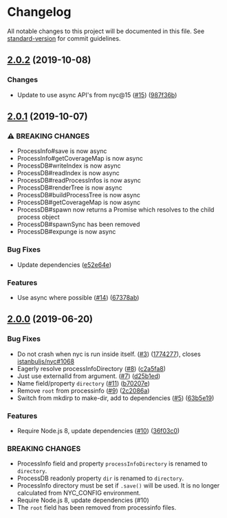 # Changelog

All notable changes to this project will be documented in this file. See [standard-version](https://github.com/conventional-changelog/standard-version) for commit guidelines.

## [2.0.2](https://github.com/istanbuljs/istanbul-lib-processinfo/compare/v2.0.1...v2.0.2) (2019-10-08)


### Changes

* Update to use async API's from nyc@15 ([#15](https://github.com/istanbuljs/istanbul-lib-processinfo/issues/15)) ([987f36b](https://github.com/istanbuljs/istanbul-lib-processinfo/commit/987f36b))

## [2.0.1](https://github.com/istanbuljs/istanbul-lib-processinfo/compare/v2.0.0...v2.0.1) (2019-10-07)


### ⚠ BREAKING CHANGES

* ProcessInfo#save is now async
* ProcessInfo#getCoverageMap is now async
* ProcessDB#writeIndex is now async
* ProcessDB#readIndex is now async
* ProcessDB#readProcessInfos is now async
* ProcessDB#renderTree is now async
* ProcessDB#buildProcessTree is now async
* ProcessDB#getCoverageMap is now async
* ProcessDB#spawn now returns a Promise which resolves to
the child process object
* ProcessDB#spawnSync has been removed
* ProcessDB#expunge is now async

### Bug Fixes

* Update dependencies ([e52e64e](https://github.com/istanbuljs/istanbul-lib-processinfo/commit/e52e64e))


### Features

* Use async where possible ([#14](https://github.com/istanbuljs/istanbul-lib-processinfo/issues/14)) ([67378ab](https://github.com/istanbuljs/istanbul-lib-processinfo/commit/67378ab))

## [2.0.0](https://github.com/istanbuljs/istanbul-lib-processinfo/compare/v1.0.0...v2.0.0) (2019-06-20)


### Bug Fixes

* Do not crash when nyc is run inside itself. ([#3](https://github.com/istanbuljs/istanbul-lib-processinfo/issues/3)) ([1774277](https://github.com/istanbuljs/istanbul-lib-processinfo/commit/1774277)), closes [istanbuljs/nyc#1068](https://github.com/istanbuljs/istanbul-lib-processinfo/issues/1068)
* Eagerly resolve processInfoDirectory ([#8](https://github.com/istanbuljs/istanbul-lib-processinfo/issues/8)) ([c2a5fa8](https://github.com/istanbuljs/istanbul-lib-processinfo/commit/c2a5fa8))
* Just use externalId from argument. ([#7](https://github.com/istanbuljs/istanbul-lib-processinfo/issues/7)) ([d25b1ed](https://github.com/istanbuljs/istanbul-lib-processinfo/commit/d25b1ed))
* Name field/property `directory` ([#11](https://github.com/istanbuljs/istanbul-lib-processinfo/issues/11)) ([b70207e](https://github.com/istanbuljs/istanbul-lib-processinfo/commit/b70207e))
* Remove `root` from processinfo ([#9](https://github.com/istanbuljs/istanbul-lib-processinfo/issues/9)) ([2c2086a](https://github.com/istanbuljs/istanbul-lib-processinfo/commit/2c2086a))
* Switch from mkdirp to make-dir, add to dependencies ([#5](https://github.com/istanbuljs/istanbul-lib-processinfo/issues/5)) ([63b5e19](https://github.com/istanbuljs/istanbul-lib-processinfo/commit/63b5e19))


### Features

* Require Node.js 8, update dependencies ([#10](https://github.com/istanbuljs/istanbul-lib-processinfo/issues/10)) ([36f03c0](https://github.com/istanbuljs/istanbul-lib-processinfo/commit/36f03c0))


### BREAKING CHANGES

* ProcessInfo field and property `processInfoDirectory` is
renamed to `directory`.
* ProcessDB readonly property `dir` is renamed to
`directory`.
* ProcessInfo directory must be set if `.save()` will be
used.  It is no longer calculated from NYC_CONFIG environment.
* Require Node.js 8, update dependencies (#10)
* The `root` field has been removed from processinfo files.
